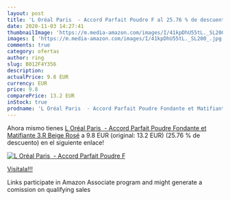```yaml
---
layout: post
title: 'L Oréal Paris  - Accord Parfait Poudre F al 25.76 % de descuento'
date: 2020-11-03 14:27:41
thumbnailImage: 'https://m.media-amazon.com/images/I/41kpDhU55tL._SL200_.jpg'
images: [ 'https://m.media-amazon.com/images/I/41kpDhU55tL._SL200_.jpg' ]
comments: true
category: ofertas
author: ring
slug: B012F4Y356
description:
actualPrice: 9.8 EUR
currency: EUR
price: 9.8
comparePrice: 13.2 EUR
inStock: true
prodname: 'L Oréal Paris  - Accord Parfait Poudre Fondante et Matifiante 3.R Beige Rosé'
---
```


Ahora mismo tienes [L Oréal Paris  - Accord Parfait Poudre Fondante et Matifiante 3.R Beige Rosé](https://www.amazon.fr/dp/B012F4Y356/?tag=tolees0d-21) a 9.8 EUR (original: 13.2 EUR) (25.76 %  de descuento) en el siguiente enlace!

[![L Oréal Paris  - Accord Parfait Poudre F](https://m.media-amazon.com/images/I/41kpDhU55tL._SL200_.jpg)](https://www.amazon.fr/dp/B012F4Y356/?tag=tolees0d-21)

[Visítala!!!](https://www.amazon.fr/dp/B012F4Y356/?tag=tolees0d-21)

Links participate in Amazon Associate program and might generate a comission on qualifying sales
